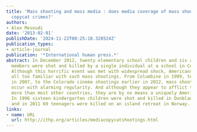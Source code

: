 ```yaml
---
title: 'Mass shooting and mass media : does media coverage of mass shootings inspire
  copycat crimes?'
authors:
- Alex Mesoudi
date: '2013-02-01'
publishDate: '2024-11-22T08:25:18.328524Z'
publication_types:
- article-journal
publication: '*International human press.*'
abstract: In December 2012, twenty elementary school children and six adult staff
  members were shot and killed by a single individual at a school in Connecticut.
  Although this horrific event was met with widespread shock, Americans are sadly
  all too familiar with such mass shootings. From Columbine in 1999, to Virginia Tech
  in 2007, to the Colorado cinema shootings earlier in 2012, mass shootings seem to
  occur with alarming regularity. And although they appear to afflict the United States
  more than most other countries, they are by no means a uniquely American phenomenon.
  In 1996 sixteen kindergarten children were shot and killed in Dunblane, Scotland,
  and in 2011 69 teenagers were killed on an island retreat in Norway.
links:
- name: URL
  url: http://ithp.org/articles/mediacopycatshootings.html
---
```

